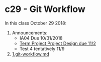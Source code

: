 # c29 - Git Workflow

In this class October 29 2018:

1. Announcements:
   * IA04 Due 10/31/2018
   * [Term Project Project Design due 11/2](https://github.com/mis407f18/mis407f18-Group-Assignments/tree/master/FinalProject)
   * Test 4 tentatively 11/9
1. [1.git-workflow.md](1.git-workflow.md)
